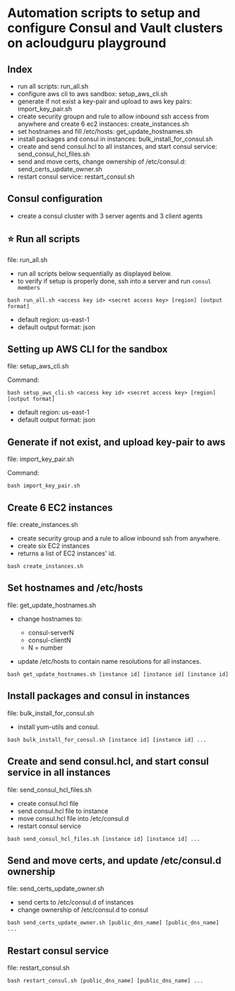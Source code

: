 # Automation scripts to setup and configure Consul and Vault clusters on acloudguru playground

## Index
- run all scripts: run_all.sh
- configure aws cli to aws sandbox: setup_aws_cli.sh
- generate if not exist a key-pair and upload to aws key pairs: import_key_pair.sh
- create security groupn and rule to allow inbound ssh access from anywhere and create 6 ec2 instances: create_instances.sh
- set hostnames and fill /etc/hosts: get_update_hostnames.sh
- install packages and consul in instances: bulk_install_for_consul.sh
- create and send consul.hcl to all instances, and start consul service: send_consul_hcl_files.sh
- send and move certs, change ownership of /etc/consul.d: send_certs_update_owner.sh
- restart consul service: restart_consul.sh

## Consul configuration
- create a consul cluster with 3 server agents and 3 client agents

## :star: Run all scripts
file: run_all.sh
* run all scripts below sequentially as displayed below.
* to verify if setup is properly done, ssh into a server and run `consul members`
```
bash run_all.sh <access key id> <secret access key> [region] [output format]
```
* default region: us-east-1
* default output format: json


## Setting up AWS CLI for the sandbox
file: setup_aws_cli.sh

Command:
```
bash setup_aws_cli.sh <access key id> <secret access key> [region] [output format]
```
* default region: us-east-1
* default output format: json

## Generate if not exist, and upload key-pair to aws
file: import_key_pair.sh

Command:
```
bash import_key_pair.sh
```

## Create 6 EC2 instances
file: create_instances.sh
- create security group and a rule to allow inbound ssh from anywhere.
- create six EC2 instances 
- returns a list of EC2 instances' id.
```
bash create_instances.sh
```
  
## Set hostnames and /etc/hosts
file: get_update_hostnames.sh
  * change hostnames to:
    * consul-serverN
    * consul-clientN
    * N = number

  * update /etc/hosts to contain name resolutions for all instances.
```
bash get_update_hostnames.sh [instance id] [instance id] [instance id] 
```

## Install packages and consul in instances
file: bulk_install_for_consul.sh
* install yum-utils and consul.
```
bash bulk_install_for_consul.sh [instance id] [instance id] ...
```

## Create and send consul.hcl, and start consul service in all instances
file: send_consul_hcl_files.sh
* create consul.hcl file
* send consul.hcl file to instance
* move consul.hcl file into /etc/consul.d
* restart consul service
```
bash send_consul_hcl_files.sh [instance id] [instance id] ...
```

## Send and move certs, and update /etc/consul.d ownership
file: send_certs_update_owner.sh
* send certs to /etc/consul.d of instances
* change ownership of /etc/consul.d to consul
``` 
bash send_certs_update_owner.sh [public_dns_name] [public_dns_name] ...
```

## Restart consul service
file: restart_consul.sh
```
bash restart_consul.sh [public_dns_name] [public_dns_name] ...
```
